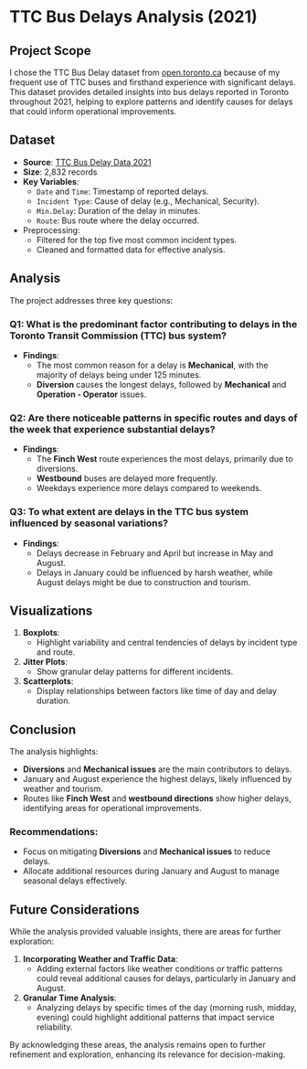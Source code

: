 # TTC Bus Delays Analysis (2021)

## Project Scope
I chose the TTC Bus Delay dataset from [open.toronto.ca](https://open.toronto.ca) because of my frequent use of TTC buses and firsthand experience with significant delays. This dataset provides detailed insights into bus delays reported in Toronto throughout 2021, helping to explore patterns and identify causes for delays that could inform operational improvements.

## Dataset
- **Source**: [TTC Bus Delay Data 2021](https://open.toronto.ca/dataset/ttc-bus-delay-data/)
- **Size**: 2,832 records
- **Key Variables**:
  - `Date` and `Time`: Timestamp of reported delays.
  - `Incident Type`: Cause of delay (e.g., Mechanical, Security).
  - `Min.Delay`: Duration of the delay in minutes.
  - `Route`: Bus route where the delay occurred.
- Preprocessing:
  - Filtered for the top five most common incident types.
  - Cleaned and formatted data for effective analysis.

## Analysis
The project addresses three key questions:

### Q1: What is the predominant factor contributing to delays in the Toronto Transit Commission (TTC) bus system?
- **Findings**:
  - The most common reason for a delay is **Mechanical**, with the majority of delays being under 125 minutes.
  - **Diversion** causes the longest delays, followed by **Mechanical** and **Operation - Operator** issues.

### Q2: Are there noticeable patterns in specific routes and days of the week that experience substantial delays?
- **Findings**:
  - The **Finch West** route experiences the most delays, primarily due to diversions.
  - **Westbound** buses are delayed more frequently.
  - Weekdays experience more delays compared to weekends.

### Q3: To what extent are delays in the TTC bus system influenced by seasonal variations?
- **Findings**:
  - Delays decrease in February and April but increase in May and August.
  - Delays in January could be influenced by harsh weather, while August delays might be due to construction and tourism.

## Visualizations
1. **Boxplots**:
   - Highlight variability and central tendencies of delays by incident type and route.
2. **Jitter Plots**:
   - Show granular delay patterns for different incidents.
3. **Scatterplots**:
   - Display relationships between factors like time of day and delay duration.

## Conclusion
The analysis highlights:
- **Diversions** and **Mechanical issues** are the main contributors to delays.
- January and August experience the highest delays, likely influenced by weather and tourism.
- Routes like **Finch West** and **westbound directions** show higher delays, identifying areas for operational improvements.

### Recommendations:
- Focus on mitigating **Diversions** and **Mechanical issues** to reduce delays.
- Allocate additional resources during January and August to manage seasonal delays effectively.

## Future Considerations
While the analysis provided valuable insights, there are areas for further exploration:
1. **Incorporating Weather and Traffic Data**:
   - Adding external factors like weather conditions or traffic patterns could reveal additional causes for delays, particularly in January and August.
2. **Granular Time Analysis**:
   - Analyzing delays by specific times of the day (morning rush, midday, evening) could highlight additional patterns that impact service reliability.

By acknowledging these areas, the analysis remains open to further refinement and exploration, enhancing its relevance for decision-making.


